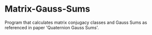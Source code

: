 # Matrix-Gauss-Sums
Program that calculates matrix conjugacy classes and Gauss Sums as referenced in paper 'Quaternion Gauss Sums'.
